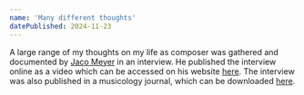 ```yaml
---
name: 'Many different thoughts'
datePublished: 2024-11-23
---
```


A large range of my thoughts on my life as composer was gathered and documented by [Jaco Meyer](https://www.jacomeyer.com/) in an interview. He published the interview online as a video which can be accessed on his website [here](https://www.jacomeyer.com/resources/composer-interview-series/4-hannes-taljaard). The interview was also published in a musicology journal, which can be downloaded [here](/assets/SAMUS-41_42-HT-Meyer-Interview.pdf).